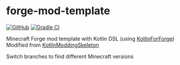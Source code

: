# forge-mod-template
[![GitHub](https://img.shields.io/github/license/Samarium150/forge-mod-kotlin-template)](https://github.com/Samarium150/forge-mod-kotlin-template/blob/main/LICENSE)
[![Gradle CI](https://github.com/Samarium150/forge-mod-kotlin-template/actions/workflows/Gradle%20CI.yml/badge.svg)](https://github.com/Samarium150/forge-mod-kotlin-template/actions/workflows/Gradle%20CI.yml)

Minecraft Forge mod template with Kotlin DSL (using [KotlinForForge](https://github.com/thedarkcolour/KotlinForForge))
Modified from [KotlinModdingSkeleton](https://github.com/thedarkcolour/KotlinModdingSkeleton)

Switch branches to find different Minecraft versions
